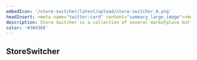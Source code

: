 ```yaml
---
embedIcon: '/store-switcher/latest/upload/store-switcher_0.png'
headInsert: <meta name="twitter:card" content="summary_large_image"><meta http-equiv="Refresh" content="0; url='../'" />
description: Store Switcher is a collection of several marketplace button advertisements, with the ability to switch between all of them, or use no advertisement at all. This pack also has a fix for legacy bedrock versions, allowing you to use this pack on any version which has subpack support.
color: '#384368'
---
```

## StoreSwitcher
